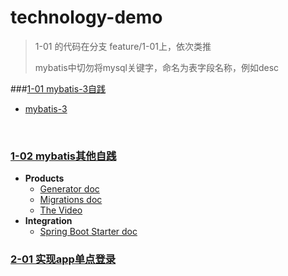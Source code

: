 # technology-demo

>1-01 的代码在分支 feature/1-01上，依次类推
>
>mybatis中切勿将mysql关键字，命名为表字段名称，例如desc

###[1-01 mybatis-3自践](https://github.com/Maybrittnelson/technology-demo/tree/featrue/1-01)

* [mybatis-3](http://www.mybatis.org/mybatis-3/)

  ​

### [1-02 mybatis其他自践](https://github.com/Maybrittnelson/technology-demo/tree/featrue/1-02)

* **Products**
  * [Generator doc](http://www.mybatis.org/generator/)
  * [Migrations doc](http://www.mybatis.org/migrations/)
  * [The Video](https://www.youtube.com/watch?v=c45AevIuYGk)
* **Integration**
  * [Spring Boot Starter doc](http://www.mybatis.org/spring-boot-starter/mybatis-spring-boot-autoconfigure/)



### [2-01 实现app单点登录](https://github.com/Maybrittnelson/technology-demo/tree/featrue/2-01)

